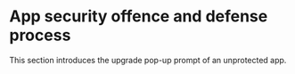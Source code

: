# App security offence and defense process

This section introduces the upgrade pop-up prompt of an unprotected app.